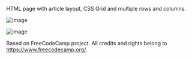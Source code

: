HTML page with article layout, CSS Grid and multiple rows and columns.





![image](https://github.com/user-attachments/assets/36addc0a-b6a1-4e7e-974c-b301e887e8e6)



![image](https://github.com/user-attachments/assets/219d739f-67aa-4b99-b14b-a9290b91c46f)


Based on FreeCodeCamp project.
All credits and rights belong to https://www.freecodecamp.org/.
